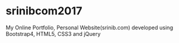 # srinibcom2017
My Online Portfolio, Personal Website(srinib.com) developed using Bootstrap4, HTML5, CSS3 and jQuery
